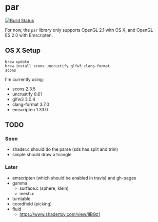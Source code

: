 # par

[![Build Status](https://travis-ci.org/prideout/par.svg?branch=master)](https://travis-ci.org/prideout/par)

For now, the `par` library only supports OpenGL 2.1 with OS X, and OpenGL ES 2.0 with Emscripten.

## OS X Setup

```
brew update
brew install scons uncrustify glfw3 clang-format
scons
```

I'm currently using:
- scons 2.3.5
- uncrustify 0.61
- glfw3 3.0.4
- clang-format 3.7.0
- emscripten 1.33.0

## TODO

### Soon

- shader.c should do the parse (sds has split and trim)
- simple should draw a triangle

### Later

- emscripten (which should be enabled in travis) and gh-pages
- gamma
    - surface.c (sphere, klein)
    - mesh.c
- turntable
- coordfield (picking)
- fluid
    - https://www.shadertoy.com/view/llBGz1
